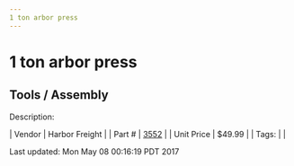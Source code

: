 ```yaml
---
1 ton arbor press
---
```

# 1 ton arbor press
## Tools / Assembly
Description: 	 

| Vendor | Harbor Freight | 
| Part # | [3552](http://www.harborfreight.com/1-ton-arbor-press-3552.html) | 
| Unit Price | $49.99 | 
| Tags: |  | 

Last updated: Mon May 08 00:16:19 PDT 2017